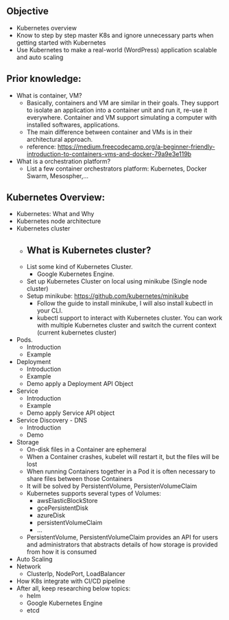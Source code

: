 ## Objective
- Kubernetes overview
- Know to step by step master K8s and ignore unnecessary parts when getting started with Kubernetes
- Use Kubernetes to make a real-world (WordPress) application scalable and auto scaling
## Prior knowledge:
- What is container, VM?
    - Basically, containers and VM are similar in their goals. They support to isolate an application into a container unit and run it, re-use it everywhere. Container and VM support simulating a computer with installed softwares, applications.
    - The main difference between container and VMs is in their architectural approach.
    - reference: https://medium.freecodecamp.org/a-beginner-friendly-introduction-to-containers-vms-and-docker-79a9e3e119b    
- What is a orchestration platform? 
    - List a few container orchestrators platform: Kubernetes, Docker Swarm, Mesospher,...
## Kubernetes Overview:
- Kubernetes: What and Why
- Kubernetes node architecture
- Kubernetes cluster
    - What is Kubernetes cluster?
        - 
    - List some kind of Kubernetes Cluster.
        - Google Kubernetes Engine.
    - Set up Kubernetes Cluster on local using minikube (Single node cluster)
    - Setup minikube: https://github.com/kubernetes/minikube        
        - Follow the guide to install minikube, I will also install kubectl in your CLI.
        - kubectl support to interact with Kubernetes cluster. You can work with multiple Kubernetes cluster and switch the current context (current kubernetes cluster)
- Pods.
    -  Introduction
    -  Example
- Deployment
    - Introduction
    - Example
    - Demo apply a Deployment API Object
- Service 
    -  Introduction
    -  Example
    -  Demo apply Service API object
-  Service Discovery - DNS
    -   Introduction
    -   Demo
-  Storage
    - On-disk files in a Container are ephemeral
    - When a Container crashes, kubelet will restart it, but the files will be lost
    - When running Containers together in a Pod it is often necessary to share files between those Containers
    - It will be solved by PersistentVolume, PersistenVolumeClaim
    - Kubernetes supports several types of Volumes:
        - awsElasticBlockStore
        - gcePersistentDisk
        - azureDisk      
        - persistentVolumeClaim
        - ...     
    - PersistentVolume, PersistentVolumeClaim provides an API for users and administrators that abstracts details of how storage is provided from how it is consumed
- Auto Scaling
- Network
    - ClusterIp, NodePort, LoadBalancer
- How K8s integrate with CI/CD pipeline
- After all, keep researching below topics:
    -   helm
    -   Google Kubernetes Engine
    -   etcd